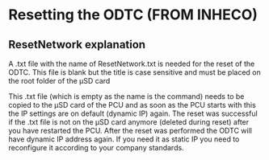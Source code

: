 # Resetting the ODTC (FROM INHECO)

## ResetNetwork explanation

A .txt file with the name of ResetNetwork.txt is needed for the reset of the ODTC. This file is blank but the title is case sensitive and must be placed on the root folder of the µSD card

This .txt file (which is empty as the name is the command) needs to be copied to the µSD card of the PCU and as soon as the PCU starts with this the IP settings are on default (dynamic IP) again. The reset was successful if the .txt file is not on the µSD card anymore (deleted during reset) after you have restarted the PCU. After the reset was performed the ODTC will have dynamic IP address again. If you need it as static IP you need to reconfigure it according to your company standards.
